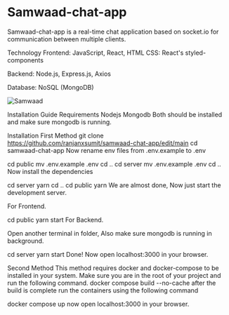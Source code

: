 # Samwaad-chat-app

Samwaad-chat-app is a real-time chat application based on socket.io for communication between multiple clients.

Technology
Frontend: JavaScript, React, HTML
CSS: React's styled-components


Backend: Node.js, Express.js, Axios


Database: NoSQL (MongoDB)



![Samwaad](https://github.com/user-attachments/assets/4fae32cb-f372-49d4-8b95-e678ecc7a216)



Installation Guide
Requirements
Nodejs
Mongodb
Both should be installed and make sure mongodb is running.

Installation
First Method
git clone https://github.com/ranjanxsumit/samwaad-chat-app/edit/main
cd samwaad-chat-app
Now rename env files from .env.example to .env

cd public
mv .env.example .env
cd ..
cd server
mv .env.example .env
cd ..
Now install the dependencies

cd server
yarn
cd ..
cd public
yarn
We are almost done, Now just start the development server.

For Frontend.

cd public
yarn start
For Backend.

Open another terminal in folder, Also make sure mongodb is running in background.

cd server
yarn start
Done! Now open localhost:3000 in your browser.

Second Method
This method requires docker and docker-compose to be installed in your system.
Make sure you are in the root of your project and run the following command.
docker compose build --no-cache
after the build is complete run the containers using the following command

docker compose up
now open localhost:3000 in your browser.
